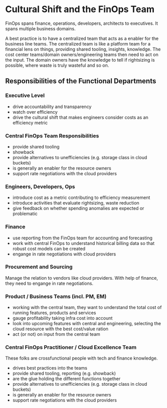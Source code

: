 # Cultural Shift and the FinOps Team

FinOps spans finance, operations, developers, architects to executives. It spans multiple business domains.

A best practice is to have a centralized team that acts as a enabler for the business line teams.
The centralized team is like a platform team for a financial lens on things, providing shared tooling, insights, knowledge. The cost center teams/domain owners/engineering teams then need to act on the input. The domain owners have the knowledge to tell if rightsizing is possible, where waste is truly wasteful and so on.

## Responsibilities of the Functional Departments

### Executive Level

* drive accountability and transparency
* watch over efficiency
* drive the cultural shift that makes engineers consider costs as an efficiency metric

### Central FinOps Team Responsibilities

* provide shared tooling
* showback
* provide alternatives to unefficiencies (e.g. storage class in cloud buckets)
* is generally an enabler for the resource owners
* support rate negotiations with the cloud providers

### Engineers, Developers, Ops

* introduce cost as a metric contributing to efficiency measurement
* introduce activities that evaluate rightsizing, waste reduction
* give feedback on whether spending anomalies are expected or problematic

### Finance

* use reporting from the FinOps team for accounting and forecasting
* work with central FinOps to understand historical billing data so that robust cost models can be created
* engange in rate negotiations with cloud providers

### Procurement and Sourcing

Manage the relation to vendors like cloud providers. With help of finance, they need to engange in rate negotiations.

### Product / Business Teams (incl. PM, EM)

* working with the central team, they want to understand the total cost of running features, products and services
* gauge profitability taking infra cost into account
* look into upcoming features with central and engineering, selecting the cloud resource with the best cost/value ration
* act (or not) on input from the central team

### Central FinOps Practitioner / Cloud Excellence Team

These folks are crossfunctional people with tech and finance knowledge.

* drives best practices into the teams
* provide shared tooling, reporting (e.g. showback)
* are the glue holding the different functions together
* provide alternatives to unefficiencies (e.g. storage class in cloud buckets)
* is generally an enabler for the resource owners
* support rate negotiations with the cloud providers


